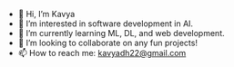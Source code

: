 - 👋 Hi, I’m Kavya
- 👀 I’m interested in software development in AI.
- 🌱 I’m currently learning ML, DL, and web development.
- 💞️ I’m looking to collaborate on any fun projects!
- 📫 How to reach me: kavyadh22@gmail.com

<!---
kv-22/kv-22 is a ✨ special ✨ repository because its `README.md` (this file) appears on your GitHub profile.
You can click the Preview link to take a look at your changes.
--->
